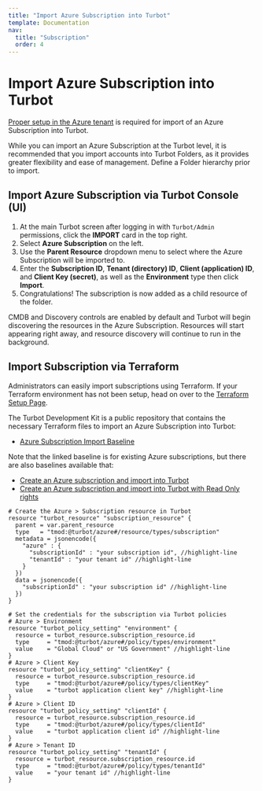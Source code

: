 ```yaml
---
title: "Import Azure Subscription into Turbot"
template: Documentation
nav:
  title: "Subscription"
  order: 4
---
```


# Import Azure Subscription into Turbot

[Proper setup in the Azure tenant](integrations/azure/import) is required for
import of an Azure Subscription into Turbot.

While you can import an Azure Subscription at the Turbot level, it is
recommended that you import accounts into Turbot Folders, as it provides greater
flexibility and ease of management. Define a Folder hierarchy prior to import.

## Import Azure Subscription via Turbot Console (UI)

1. At the main Turbot screen after logging in with `Turbot/Admin` permissions,
   click the **IMPORT** card in the top right.
2. Select **Azure Subscription** on the left.
3. Use the **Parent Resource** dropdown menu to select where the Azure
   Subscription will be imported to.
4. Enter the **Subscription ID**, **Tenant (directory) ID**, **Client
   (application) ID**, and **Client Key (secret)**, as well as the
   **Environment** type then click **Import**.
5. Congratulations! The subscription is now added as a child resource of the
   folder.

CMDB and Discovery controls are enabled by default and Turbot will begin
discovering the resources in the Azure Subscription. Resources will start
appearing right away, and resource discovery will continue to run in the
background.

## Import Subscription via Terraform

Administrators can easily import subscriptions using Terraform. If your
Terraform environment has not been setup, head on over to the
[Terraform Setup Page](reference/terraform/setup).

The Turbot Development Kit is a public repository that contains the necessary
Terraform files to import an Azure Subscription into Turbot:

- [Azure Subscription Import Baseline](https://github.com/turbot/guardrails-samples/tree/master/baselines/azure/azure_sub_import)

Note that the linked baseline is for existing Azure subscriptions, but there are
also baselines available that:

- [Create an Azure subscription and import into Turbot](https://github.com/turbot/guardrails-samples/tree/master/baselines/azure/azure_sub_create_then_import)
- [Create an Azure subscription and import into Turbot with Read Only rights](https://github.com/turbot/guardrails-samples/tree/master/baselines/azure/azure_sub_create_then_import_ro)

```hcl
# Create the Azure > Subscription resource in Turbot
resource "turbot_resource" "subscription_resource" {
  parent = var.parent_resource
  type   = "tmod:@turbot/azure#/resource/types/subscription"
  metadata = jsonencode({
    "azure" : {
      "subscriptionId" : "your subscription id", //highlight-line
      "tenantId" : "your tenant id" //highlight-line
    }
  })
  data = jsonencode({
    "subscriptionId" : "your subscription id" //highlight-line
  })
}

# Set the credentials for the subscription via Turbot policies
# Azure > Environment
resource "turbot_policy_setting" "environment" {
  resource = turbot_resource.subscription_resource.id
  type     = "tmod:@turbot/azure#/policy/types/environment"
  value    = "Global Cloud" or "US Government" //highlight-line
}
# Azure > Client Key
resource "turbot_policy_setting" "clientKey" {
  resource = turbot_resource.subscription_resource.id
  type     = "tmod:@turbot/azure#/policy/types/clientKey"
  value    = "turbot application client key" //highlight-line
}
# Azure > Client ID
resource "turbot_policy_setting" "clientId" {
  resource = turbot_resource.subscription_resource.id
  type     = "tmod:@turbot/azure#/policy/types/clientId"
  value    = "turbot application client id" //highlight-line
}
# Azure > Tenant ID
resource "turbot_policy_setting" "tenantId" {
  resource = turbot_resource.subscription_resource.id
  type     = "tmod:@turbot/azure#/policy/types/tenantId"
  value    = "your tenant id" //highlight-line
}
```
